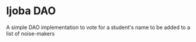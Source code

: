 # Ijoba DAO

A simple DAO implementation to vote for a student's name to be added to a list of noise-makers